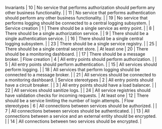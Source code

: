 Invariants
| 10 | No service that performs authorization should perform any other business functionality. |
| 11 | No service that performs authentication should perform any other business functionality. |
| 19 | No service that performs logging should be connected to a central logging subsystem. |
Service creation
| 1 | There should be a single service as entry point. |
| 8 | There should be a single authorization service. |
| 9 | There should be a single authentication service. |
| 16 | There should be a single central logging subsystem. |
| 23 | There should be a single service registry. |
| 25 | There should be a single central secret store. |
    At least one
    | 20 | There should be a monitoring dashboard. |
    | 17 | There should be a message broker. |
Flow creation
| 4 | All entry points should perform authorization. |
| 5 | All entry points should perform authentication. |
| 15 | All services should perform logging. |
| 18 | All services that perform logging should be connected to a message broker. |
| 21 | All services should be connected to a monitoring dashboard. |
Service stereotypes
| 2 | All entry points should have a circuit breaker. | 
| 3 | All entry points should have a load balancer. |
| 22 | All services should sanitize logs. |
| 24 | All service registries should have validation checks for incoming requests. |
    At least one
    | 12 | There should be a service limiting the number of login attempts. |
Flow stereotypes
| 6 | All connections between services should be authorized. |
| 7 | All connections between services should be authenticated. |
| 13 | All connections between a service and an external entity should be encrypted. |
| 14 | All connections between two services should be encrypted. |
